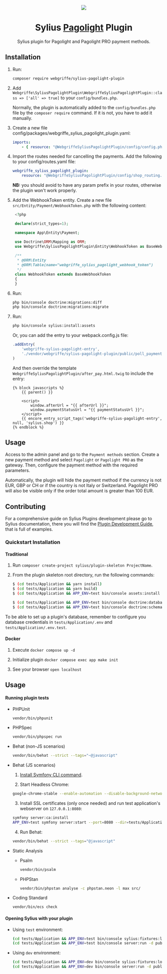 <p align="center">
    <a href="https://sylius.com" target="_blank">
        <img src="https://demo.sylius.com/assets/shop/img/logo.png" />
    </a>
</p>

<h1 align="center">Sylius <a href="https://pagolight.it/" target="_blank">Pagolight</a> Plugin</h1>

<p align="center">Sylius plugin for Pagolight and Pagolight PRO payment methods.</p>


## Installation

1. Run:
    ```bash
    composer require webgriffe/sylius-pagolight-plugin
   ```

2. Add `Webgriffe\SyliusPagolightPlugin\WebgriffeSyliusPagolightPlugin::class => ['all' => true]` to your `config/bundles.php`.
   
   Normally, the plugin is automatically added to the `config/bundles.php` file by the `composer require` command. If it is not, you have to add it manually.

3. Create a new file config/packages/webgriffe_sylius_pagolight_plugin.yaml:
   ```yaml
   imports:
       - { resource: "@WebgriffeSyliusPagolightPlugin/config/config.php" }
   ```

4. Import the routes needed for cancelling the payments. Add the following to your config/routes.yaml file:
   ```yaml
   webgriffe_sylius_pagolight_plugin:
       resource: "@WebgriffeSyliusPagolightPlugin/config/shop_routing.php"
   ```
   **NB:** you should avoid to have any param prefix in your routes, otherwise the plugin won't work properly.

5. Add the WebhookToken entity. Create a new file `src/Entity/Payment/WebhookToken.php` with the following content:
   ```php
    <?php

    declare(strict_types=1);

    namespace App\Entity\Payment;

    use Doctrine\ORM\Mapping as ORM;
    use Webgriffe\SyliusPagolightPlugin\Entity\WebhookToken as BaseWebhookToken;
    
    /**
     * @ORM\Entity
     * @ORM\Table(name="webgriffe_sylius_pagolight_webhook_token")
     */
    class WebhookToken extends BaseWebhookToken
    {
    }
    ```
6. Run:
    ```bash
    php bin/console doctrine:migrations:diff
    php bin/console doctrine:migrations:migrate
    ```

7. Run:
    ```bash
    php bin/console sylius:install:assets
   ```
   Or, you can add the entry to your webpack.config.js file:
    ```javascript
    .addEntry(
        'webgriffe-sylius-pagolight-entry',
        './vendor/webgriffe/sylius-pagolight-plugin/public/poll_payment.js'
    )
    ```
   And then override the template `WebgriffeSyliusPagolightPlugin/after_pay.html.twig` to include the entry:
    ```twig
    {% block javascripts %}
        {{ parent() }}

        <script>
            window.afterUrl = "{{ afterUrl }}";
            window.paymentStatusUrl = "{{ paymentStatusUrl }}";
        </script>
        {{ encore_entry_script_tags('webgriffe-sylius-pagolight-entry', null, 'sylius.shop') }}
    {% endblock %}
    ```

## Usage

Access to the admin panel and go to the `Payment methods` section. Create a new payment method and select `Pagolight`
or `Pagolight PRO` as the gateway. Then, configure the payment method with the required parameters.

Automatically, the plugin will hide the payment method if the currency is not EUR, GBP or CH or if the country is not
Italy or Switzerland. Pagolight PRO will also be visible only if the order total amount is greater than 100 EUR.

## Contributing

For a comprehensive guide on Sylius Plugins development please go to Sylius documentation,
there you will find the <a href="https://docs.sylius.com/en/latest/plugin-development-guide/index.html">Plugin Development Guide</a>, that is full of examples.

### Quickstart Installation

#### Traditional

1. Run `composer create-project sylius/plugin-skeleton ProjectName`.

2. From the plugin skeleton root directory, run the following commands:

    ```bash
    $ (cd tests/Application && yarn install)
    $ (cd tests/Application && yarn build)
    $ (cd tests/Application && APP_ENV=test bin/console assets:install public)
    
    $ (cd tests/Application && APP_ENV=test bin/console doctrine:database:create)
    $ (cd tests/Application && APP_ENV=test bin/console doctrine:schema:create)
    ```

To be able to set up a plugin's database, remember to configure you database credentials in `tests/Application/.env` and `tests/Application/.env.test`.

#### Docker

1. Execute `docker compose up -d`

2. Initialize plugin `docker compose exec app make init`

3. See your browser `open localhost`

## Usage

#### Running plugin tests

  - PHPUnit

    ```bash
    vendor/bin/phpunit
    ```

  - PHPSpec

    ```bash
    vendor/bin/phpspec run
    ```

  - Behat (non-JS scenarios)

    ```bash
    vendor/bin/behat --strict --tags="~@javascript"
    ```

  - Behat (JS scenarios)
 
    1. [Install Symfony CLI command](https://symfony.com/download).
 
    2. Start Headless Chrome:
    
      ```bash
      google-chrome-stable --enable-automation --disable-background-networking --no-default-browser-check --no-first-run --disable-popup-blocking --disable-default-apps --allow-insecure-localhost --disable-translate --disable-extensions --no-sandbox --enable-features=Metal --headless --remote-debugging-port=9222 --window-size=2880,1800 --proxy-server='direct://' --proxy-bypass-list='*' http://127.0.0.1
      ```
    
    3. Install SSL certificates (only once needed) and run test application's webserver on `127.0.0.1:8080`:
    
      ```bash
      symfony server:ca:install
      APP_ENV=test symfony server:start --port=8080 --dir=tests/Application/public --daemon
      ```
    
    4. Run Behat:
    
      ```bash
      vendor/bin/behat --strict --tags="@javascript"
      ```
    
  - Static Analysis
  
    - Psalm
    
      ```bash
      vendor/bin/psalm
      ```
      
    - PHPStan
    
      ```bash
      vendor/bin/phpstan analyse -c phpstan.neon -l max src/  
      ```

  - Coding Standard
  
    ```bash
    vendor/bin/ecs check
    ```

#### Opening Sylius with your plugin

- Using `test` environment:

    ```bash
    (cd tests/Application && APP_ENV=test bin/console sylius:fixtures:load)
    (cd tests/Application && APP_ENV=test bin/console server:run -d public)
    ```
    
- Using `dev` environment:

    ```bash
    (cd tests/Application && APP_ENV=dev bin/console sylius:fixtures:load)
    (cd tests/Application && APP_ENV=dev bin/console server:run -d public)
    ```
